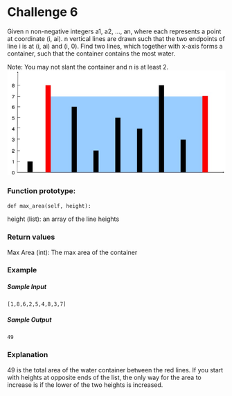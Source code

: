 # Challenge 6
Given n non-negative integers a1, a2, ..., an, where each represents a point at coordinate (i, ai).
n vertical lines are drawn such that the two endpoints of line i is at (i, ai) and (i, 0).
Find two lines, which together with x-axis forms a container, such that the container contains the
most water.

Note: You may not slant the container and n is at least 2.
![alt text](challenge8.jpg "Container with the Most Water")
### Function prototype:
    def max_area(self, height):
 
height (list): an array of the line heights
### Return values
Max Area (int): The max area of the container
 
### Example
##### Sample Input
    [1,8,6,2,5,4,8,3,7]
 
##### Sample Output
    49
 
### Explanation
49 is the total area of the water container between the red lines.
If you start with heights at opposite ends of the list, the only way for the area to
increase is if the lower of the two heights is increased.
